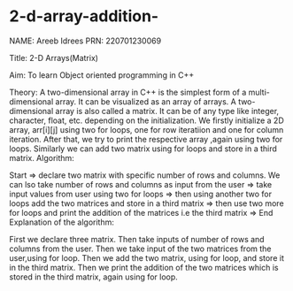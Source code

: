 # 2-d-array-addition-
NAME: Areeb Idrees PRN: 220701230069

Title: 2-D Arrays(Matrix)

Aim: To learn Object oriented programming in C++

Theory: A two-dimensional array in C++ is the simplest form of a multi-dimensional array. It can be visualized as an array of arrays. A two-dimensional array is also called a matrix. It can be of any type like integer, character, float, etc. depending on the initialization. We firstly initialize a 2D array, arr[i][j] using two for loops, one for row iteratiion and one for column iteration. After that, we try to print the respective array ,again using two for loops. Similarly we can add two matrix using for loops and store in a third matrix. Algorithm:

Start => declare two matrix with specific number of rows and columns. We can lso take number of rows and columns as input from the user => take input values from user using two for loops => then using another two for loops add the two matrices and store in a third matrix => then use two more for loops and print the addition of the matrices i.e the third matrix => End Explanation of the algorithm:

First we declare three matrix. Then take inputs of number of rows and columns from the user. Then we take input of the two matrices from the user,using for loop. Then we add the two matrix, using for loop, and store it in the third matrix. Then we print the addition of the two matrices which is stored in the third matrix, again using for loop.
